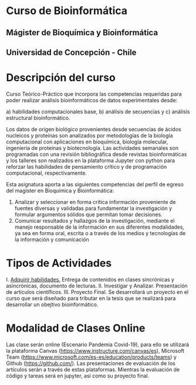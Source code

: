 # Curso de Bioinformática
## Mágister de Bioquímica y Bioinformática
## Universidad de Concepción - Chile

# Descripción del curso
Curso Teórico-Práctico que incorpora las competencias requeridas para poder realizar análisis bioinformáticos de datos experimentales desde: 

a) habilidades computacionales base, 
b) análisis de secuencias y 
c) análisis estructural bioinformático. 

Los datos de origen biológico provenientes desde secuencias de ácidos nucleicos y proteínas son analizados por metodologías de la biología computacional con aplicaciones en bioquímica, biología molecular, ingeniería de proteínas y biotecnología. Las actividades semanales son programadas con una revisión bibliográfica desde revistas bioinformáticas y los talleres son realizados en la plataforma Jupyter con python para reforzar las habilidades de pensamiento crítico y de programación computacional, respectivamente.

Esta asignatura aporta a las siguientes competencias del perfil de egreso del magíster en Bioquímica y Bioinformática:
1.	Analizar y seleccionar en forma crítica información proveniente de fuentes diversas y validadas para fundamentar la investigación y formular argumentos sólidos que permitan tomar decisiones. 
2.	Comunicar resultados y hallazgos de la investigación, mediante el manejo responsable de la información en sus diferentes modalidades, ya sea en forma oral, escrita o a través de los medios y tecnologías de la información y comunicación

# Tipos de Actividades

I. [Adquirir habilidades.](#doc/Content.md) Entrega de contenidos en clases sincrónicas y asincrónicas, documento de lecturas.
II. Investigar y Analizar. Presentación de artículos científicos.
III. Proyecto Final. Se desarrollará un proyecto en el curso que será diseñado para tributar en la tesis que se realizará para desarrollar un obejtivo bioinformático.

# Modalidad de Clases Online

Las clase serán online (Escenario Pandemia Covid-19), para ello se utilizará la plataforma Canvas (https://www.instructure.com/canvas/es), Microsoft Team (https://www.microsoft.com/es-es/education/products/teams) y Github (https://github.com/). Las presentaciones de evaluación de los artículos serán a través de estas plataformas. Mientras la evaluación de código y tareas será en jupyter, así como su proyecto final.